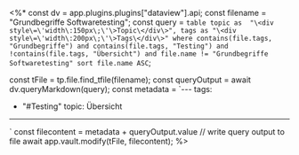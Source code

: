 <%*
const dv = app.plugins.plugins["dataview"].api;
const filename = "Grundbegriffe Softwaretesting";
const query = `table topic as 
"\<div style\=\'width\:150px\;\'\>Topic\</div\>", tags as "\<div style\=\'width\:200px\;\'\>Tags\</div\>"
where contains(file.tags, "Grundbegriffe") and contains(file.tags, "Testing") and !contains(file.tags, "Übersicht") and file.name != "Grundbegriffe Softwaretesting"
sort file.name ASC`;

const tFile = tp.file.find_tfile(filename);
const queryOutput = await dv.queryMarkdown(query);
const metadata = `---
tags:
  - "#Testing"
topic: Übersicht
---
`
const filecontent = metadata + queryOutput.value
// write query output to file
await app.vault.modify(tFile, filecontent);
%>